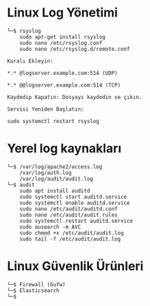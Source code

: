 # Linux Log Yönetimi

```
└─$ rsyslog
    sudo apt-get install rsyslog
    sudo nano /etc/rsyslog.conf 
    sudo nano /etc/rsyslog.d/remote.conf

```

``Kuralı Ekleyin:`` 

``*.* @logserver.example.com:514 (UDP)`` 

``*.* @@logserver.example.com:514 (TCP)``

``Kaydedip Kapatın: Dosyayı kaydedin ve çıkın.``

``Servisi Yeniden Başlatın:`` 

``sudo systemctl restart rsyslog``


# Yerel log kaynakları

```
└─$ /var/log/apache2/access.log
    /var/log/auth.log
    /var/log/audit/audit.log 
└─$ audit
    sudo apt install auditd
    sudo systemctl start auditd.service
    sudo systemctl enable auditd.service
    sudo nano /etc/audit/auditd.conf    
    sudo nano /etc/audit/audit.rules
    sudo systemctl restart auditd.service
    sudo ausearch -m AVC                 
    sudo chmod +x /etc/audit/audit.log    
    sudo tail -f /etc/audit/audit.log
```

# Linux Güvenlik Ürünleri

```
└─$ Firewall (Gufw)
└─$ Elasticsearch
└─$ 
```
